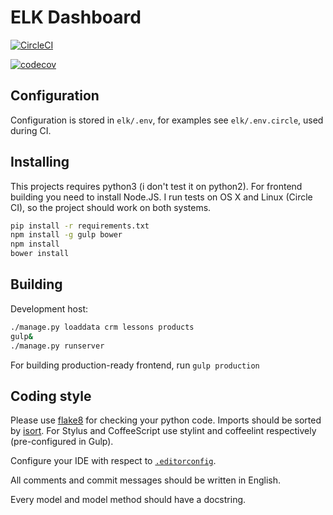 # ELK Dashboard

[![CircleCI](https://circleci.com/gh/f213/elk-back-office.svg?style=svg&circle-token=2ce041d53271e60d7afa4efc393f981684951089)](https://circleci.com/gh/f213/elk-back-office)


[![codecov](https://codecov.io/gh/f213/elk-back-office/branch/master/graph/badge.svg?token=qDGzPnPA1v)](https://codecov.io/gh/f213/elk-back-office)

## Configuration

Configuration is stored in `elk/.env`, for examples see `elk/.env.circle`, used during CI.

## Installing

This projects requires python3 (i don't test it on python2). For frontend building you need to install Node.JS. I run tests on OS X and Linux (Circle CI), so the project should work on both systems.

```bash
pip install -r requirements.txt
npm install -g gulp bower
npm install
bower install
```

## Building

Development host:

```bash
./manage.py loaddata crm lessons products
gulp&
./manage.py runserver
```

For building production-ready frontend, run `gulp production`

## Coding style

Please use [flake8](https://pypi.python.org/pypi/flake8) for checking your python code. Imports should be sorted by [isort](https://github.com/timothycrosley/isort). For Stylus and CoffeeScript use stylint and coffeelint respectively (pre-configured in Gulp).

Configure your IDE with respect to [`.editorconfig`](http://editorconfig.org).

All comments and commit messages should be written in English.

Every model and model method should have a docstring.
